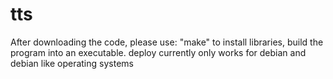 # tts

After downloading the code, please use:
"make" to install libraries, build the program into an executable.
deploy currently only works for debian and debian like operating systems
